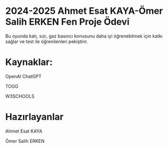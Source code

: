 # 2024-2025 Ahmet Esat KAYA-Ömer Salih ERKEN Fen Proje Ödevi

Bu oyunda katı, sızı, gaz basıncı konusunu daha iyi öğrenebilmek için katkı sağlar ve test ile öğrenilenleri pekiştirir.

# Kaynaklar:

OpenAI ChatGPT

TOGG

W3SCHOOLS

# Hazırlayanlar

Ahmet Esat KAYA

Ömer Salih ERKEN
